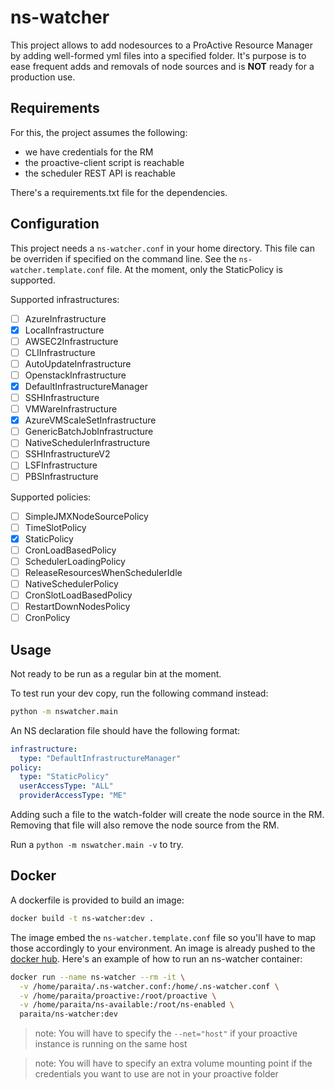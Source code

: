 # ns-watcher

This project allows to add nodesources to a ProActive Resource Manager by adding well-formed yml files into a specified folder.
It's purpose is to ease frequent adds and removals of node sources and is **NOT** ready for a production use.

## Requirements

For this, the project assumes the following:

* we have credentials for the RM
* the proactive-client script is reachable
* the scheduler REST API is reachable

There's a requirements.txt file for the dependencies.

## Configuration

This project needs a `ns-watcher.conf` in your home directory. This file can be overriden if specified on the command line.
See the `ns-watcher.template.conf` file.
At the moment, only the StaticPolicy is supported.

Supported infrastructures:
- [ ] AzureInfrastructure
- [x] LocalInfrastructure
- [ ] AWSEC2Infrastructure
- [ ] CLIInfrastructure
- [ ] AutoUpdateInfrastructure
- [ ] OpenstackInfrastructure
- [x] DefaultInfrastructureManager
- [ ] SSHInfrastructure
- [ ] VMWareInfrastructure
- [x] AzureVMScaleSetInfrastructure
- [ ] GenericBatchJobInfrastructure
- [ ] NativeSchedulerInfrastructure
- [ ] SSHInfrastructureV2
- [ ] LSFInfrastructure
- [ ] PBSInfrastructure

Supported policies:
- [ ] SimpleJMXNodeSourcePolicy
- [ ] TimeSlotPolicy
- [x] StaticPolicy
- [ ] CronLoadBasedPolicy
- [ ] SchedulerLoadingPolicy
- [ ] ReleaseResourcesWhenSchedulerIdle
- [ ] NativeSchedulerPolicy
- [ ] CronSlotLoadBasedPolicy
- [ ] RestartDownNodesPolicy
- [ ] CronPolicy

## Usage

Not ready to be run as a regular bin at the moment.

To test run your dev copy, run the following command instead:

```bash
python -m nswatcher.main
```

An NS declaration file should have the following format:

```yaml
infrastructure:
  type: "DefaultInfrastructureManager"
policy:
  type: "StaticPolicy"
  userAccessType: "ALL"
  providerAccessType: "ME"
```

Adding such a file to the watch-folder will create the node source in the RM.
Removing that file will also remove the node source from the RM.

Run a `python -m nswatcher.main -v` to try.

## Docker

A dockerfile is provided to build an image:

```bash
docker build -t ns-watcher:dev .
```

The image embed the `ns-watcher.template.conf` file so you'll have to map those accordingly to your environment.
An image is already pushed to the [docker hub](https://hub.docker.com/r/paraita/ns-watcher/).
Here's an example of how to run an ns-watcher container:

```bash
docker run --name ns-watcher --rm -it \
  -v /home/paraita/.ns-watcher.conf:/home/.ns-watcher.conf \
  -v /home/paraita/proactive:/root/proactive \
  -v /home/paraita/ns-available:/root/ns-enabled \
  paraita/ns-watcher:dev
```

> note: You will have to specify the `--net="host"` if your proactive instance is running on the same host

> note: You will have to specify an extra volume mounting point if the credentials you want to use are not in your proactive folder
